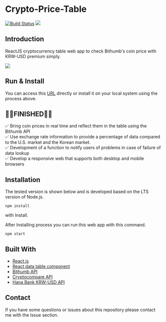 # Crypto-Price-Table

[![Build Status](https://travis-ci.com/writingdeveloper/Crypto-Table.svg?branch=master)](https://travis-ci.org/sangumee/Crypto-Table) ![](https://img.shields.io/badge/Code%20Statue-Close-red.svg)

## Introduction

ReactJS cryptocurrency table web app to check Bithumb's coin price with KRW-USD premium simply.

<img src="https://github.com/sangumee/Crypto-Table/blob/master/public/images/Intro.png?raw=true">

## Run & Install

You can access this [URL](https://writingdeveloper.github.io/Crypto-Table/) directly or install it on your local system using the process above.

## 👨‍💻FINISHED👨‍💻

✅ Bring coin prices in real time and reflect them in the table using the Bithumb API  
✅ Use exchange rate information to provide a percentage of data compared to the U.S. market and the Korean market.  
✅ Development of a function to notify users of problems in case of failure of data lookup  
✅ Develop a responsive web that supports both desktop and mobile browsers  

## Installation

The tested version is shown below and is developed based on the LTS version of Node.js.

```
npm install
```

with Install.

After Installing process you can run this web app with this command.

```
npm start
```

## Built With

- [React.js](https://reactjs.org/)
- [React data table component](https://github.com/jbetancur/react-data-table-component)
- [Bithumb API](https://apidocs.bithumb.com/)
- [Cryptocompare API](https://www.cryptocompare.com/)
- [Hana Bank KRW-USD API](https://openapi.kebhana.com/#/)

## Contact

If you have some questions or issues about this repository please contact me with the Issue section.
